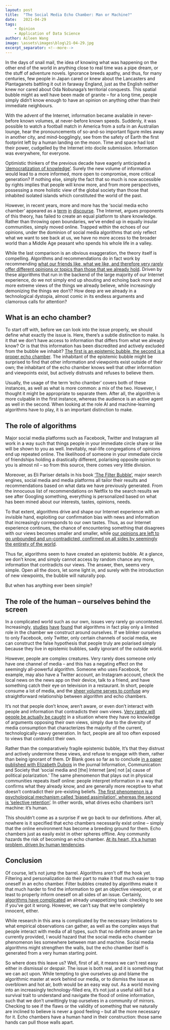 ```yaml
---
layout: post
title:  "The Social Media Echo Chamber: Man or Machine?"
date:   2021-04-29
tags: 
    - Opinion
    - Application of Data Science
author: Aileen Wang
image: \assets\images\blog\21-04-29.jpg
excerpt_separator: <!--more-->
---
```

In the days of snail mail, the idea of knowing what was happening on the other end of the world in anything close to real time was a pipe dream, or the stuff of adventure novels.<!--more--> Ignorance breeds apathy, and thus, for many centuries, few people in Japan cared or knew about the Lancasters and Plantaganets battling it out in faraway England, just as the English neither knew nor cared about Oda Nobunaga’s territorial conquests. This spatial bubble might as well have been made of granite – for a long time, people simply didn’t know enough to have an opinion on anything other than their immediate neighbours.

With the advent of the Internet, information became available in never-before known volumes, at never-before known speeds. Suddenly, it was possible to watch a football match in America from a sofa in an Australian lounge, hear the pronouncements of so-and-so important figure miles away in another city, and mind-bogglingly, see from the safety of Earth the first footprint left by a human landing on the moon. Time and space had lost their power, cudgelled by the Internet into docile submission. Information was everywhere, for everyone. 

Optimistic thinkers of the previous decade have eagerly anticipated a [‘democratization of knowledge’]( https://www.definitions.net/definition/democratization+of+knowledge). Surely the new volume of information would lead to a more informed, more open to compromise, more critical generation? If nothing else, simply the fact that so much is now accessible by rights implies that people will know more, and from more perspectives, possessing a more holistic view of the global society than those that inhabited isolated islands which constituted the world of the past. 

However, in recent years, more and more has the ‘social media echo chamber’ appeared as a [term]( https://news.sky.com/story/social-media-echo-chamber-causing-political-tunnel-vision-study-finds-10755219) [in]( https://advertising.utexas.edu/news/what-social-media-echo-chamber) [discourse]( https://edu.gcfglobal.org/en/digital-media-literacy/what-is-an-echo-chamber/1/). The Internet, argues proponents of this theory, has failed to create an equal platform to share knowledge. Rather than throwing open boundaries, we’ve ended up in equally insular communities, simply moved online. Trapped within the echoes of our opinions, under the dominion of social media algorithms that only reflect what we want to see back at us, we have no more access to the broader world than a Middle Age peasant who spends his whole life in a valley. 

While the last comparison is an obvious exaggeration, the theory itself is compelling. Algorithms and recommendations do in fact work by recommending [what our friends like, what we like, and therefore very rarely offer different opinions or topics than those that we already hold]( https://poprey.com/blog/how-do-social-algorithms-work). Driven by these algorithms that run in the backend of the large majority of our Internet experience, do we not simply end up shouting and echoing back more and more extreme views of the things we already believe, while increasingly demonizing the things we don’t? How deep are we already in a technological dystopia, almost comic in its endless arguments and clamorous calls for attention?

## What is an echo chamber?

To start off with, before we can look into the issue properly, we should define what exactly the issue is. Here, there’s a subtle distinction to make. Is it that we don’t have access to information that differs from what we already know? Or is that this information has been discredited and actively excluded from the bubble we inhabit? [The first is an epistemic bubble, the second is a proper echo chamber]( https://www.cambridge.org/core/journals/episteme/article/abs/echo-chambers-and-epistemic-bubbles/5D4AC3A808C538E17C50A7C09EC706F0). The inhabitant of the epistemic bubble might be surprised to find that other information and viewpoints exist outside of their own; the inhabitant of the echo chamber knows well that other information and viewpoints exist, but actively distrusts and refuses to believe them.

Usually, the usage of the term ‘echo chamber’ covers both of these instances, as well as what is more common: a mix of the two. However, I thought it might be appropriate to separate them. After all, the algorithm is more culpable in the first instance, whereas the audience is an active agent as well in the second. When looking at the role AI and machine-learning algorithms have to play, it is an important distinction to make.

## The role of algorithms

Major social media platforms such as Facebook, Twitter and Instagram all work in a way such that things people in your immediate circle share or like will be shown to you as well. Inevitably, real-life congregations of opinions end up repeated online. The likelihood of someone in your immediate circle of friendships holding a drastically different, polarising opposite opinion to you is almost nil – so from this source, there comes very little division.

Moreover, as Eli Pariser details in his book [‘The Filter Bubble’]( https://www.penguinrandomhouse.com/books/309214/the-filter-bubble-by-eli-pariser/9780143121237/), major search engines, social media and media platforms all tailor their results and recommendations based on what data we have previously generated. From the innocuous list of recommendations on Netflix to the search results we see after Googling something, everything is personalized based on what has been mined about our interests, tastes, opinions, needs.

To that extent, algorithms drive and shape our Internet experience with an invisible hand, exploiting our confirmation bias with news and information that increasingly corresponds to our own tastes. Thus, as our Internet experience continues, the chance of encountering something that disagrees with our views becomes smaller and smaller, while [our opinions are left to go unbounded and un-contradicted, confirmed on all sides by seemingly the entirety of the world]( https://gwchronicle.com/2020/12/08/how-social-media-leads-to-polarization-an-analysis-based-on-the-social-dilemma/#:~:text=The%20very%20roots%20of%20the%20concept%20of%20polarization,divide%20against%20those%20who%20are%20not%20like%20themselves.).

Thus far, algorithms seem to have created an epistemic bubble. At a glance, we don’t know, and simply cannot access by random chance any more, information that contradicts our views. The answer, then, seems very simple. Open all the doors, let some light in, and surely with the introduction of new viewpoints, the bubble will naturally pop.

But when has anything ever been simple?

## The role of the human – ourselves behind the screen

In a complicated world such as our own, issues very rarely go uncontested. Increasingly, [studies]( https://academic.oup.com/poq/article-abstract/80/S1/298/2223402?redirectedFrom=fulltext) [have]( https://science.sciencemag.org/content/348/6239/1130) [found]( https://www.tandfonline.com/doi/pdf/10.1080/1369118X.2018.1428656) that algorithms in fact play only a limited role in the chamber we construct around ourselves. If we blinker ourselves to only Facebook, only Twitter, only certain channels of social media, we can construct the false hypothesis that people truly are polarised simply because they live in epistemic bubbles, sadly ignorant of the outside world. 

However, people are complex creatures. Very rarely does someone only have one channel of media – and this has a negating effect on the seemingly all-powerful algorithm. Someone who uses Facebook, for example, may also have a Twitter account, an Instagram account, check the local news on the news app on their device, talk to a friend, and have something catch their eye on television in a restaurant. In short, people consume a lot of media, and the [sheer volume serves to confuse]( https://www.bbc.com/news/entertainment-arts-47447633) any straightforward relationship between algorithm and echo chambers.

It’s not that people don’t know, aren’t aware, or even don’t interact with people and information that contradicts their own views. [Very rarely will people be actually be caught]( https://theconversation.com/the-myth-of-the-echo-chamber-92544) in a situation where they have no knowledge of arguments opposing their own views, simply due to the diversity of media consumption that characterizes the majority of the current, technologically-savvy generation. In fact, people are all too often exposed to views that contradict their own. 

Rather than the comparatively fragile epistemic bubble, It’s that they distrust and actively undermine these views, and refuse to engage with them, rather than being ignorant of them. Dr Blank goes so far as to conclude [in a paper published with Elizabeth Dubois]( https://www.tandfonline.com/doi/pdf/10.1080/1369118X.2018.1428656) in the journal Information, Communication and Society that ‘social media and [the] Internet [are] not [a] cause of political polarization.’ The same phenomenon that plays out in physical communities repeats itself online: people interpret information in a way that confirms what they already know, and are generally more receptive to what doesn’t contradict their pre-existing beliefs. [The first phenomenon is a psychological mechanism called ‘biased assimilation’, whereas the second is ‘selective retention’]( https://arxiv.org/pdf/1801.01665.pdf). In other words, what drives echo chambers isn’t machine: it’s human. 

This shouldn’t come as a surprise if we go back to our definitions. After all, nowhere is it specified that echo chambers necessarily exist online – simply that the online environment has become a breeding ground for them. Echo chambers just as easily exist in other spheres offline. Any community hazards the risk of becoming an echo chamber. [At its heart, it’s a human problem, driven by human tendencies]( https://theconversation.com/the-problem-of-living-inside-echo-chambers-110486).

## Conclusion

Of course, let’s not jump the barrel. Algorithms aren’t off the hook yet. Filtering and personalization do their part to make it that much easier to trap oneself in an echo chamber. Filter bubbles created by algorithms make it that much harder to find the information to get an objective viewpoint, or at least to properly inform oneself on all sides of an issue. Certainly, [algorithms have complicated]( https://www.wired.com/2016/11/facebook-echo-chamber/) an already unappetizing task: checking to see if you’ve got it wrong. However, we can’t say that we’re completely innocent, either.

While research in this area is complicated by the necessary limitations to what empirical observations can gather, as well as the complex ways that people interact with media of all types, such that no definite answer can be currently provided, I would hazard that the social media echo chamber phenomenon lies somewhere between man and machine. Social media algorithms might strengthen the walls, but the echo chamber itself is generated from a very human starting point.

So where does this leave us? Well, first of all, it means we can’t rest easy either in dismissal or despair. The issue is both real, and it is something that we can act upon. While tempting to give ourselves up and blame the algorithmic master at work behind our media, or to dismiss the issue as overblown and hot air, both would be an easy way out. As a world moving into an increasingly technology-filled era, it’s not just a useful skill but a survival trait to understand and navigate the flood of online information, such that we don’t unwittingly trap ourselves in a community of mirrors. Checking to see if the flaws or the validity of something that we naturally are inclined to believe is never a good feeling – but all the more necessary for it. Echo chambers have a human hand in their construction: those same hands can pull those walls apart.
